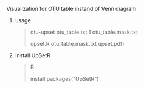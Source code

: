 Visualization for OTU table instand of Venn diagram

1. usage

   > otu-upset otu_table.txt 1 otu_table.mask.txt
   >
   > upset.R otu_table.mask.txt upset.pdf)

2. install UpSetR

   > R
   >
   > install.packages("UpSetR")

   
